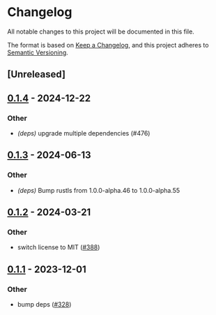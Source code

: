 # Changelog
All notable changes to this project will be documented in this file.

The format is based on [Keep a Changelog](https://keepachangelog.com/en/1.0.0/),
and this project adheres to [Semantic Versioning](https://semver.org/spec/v2.0.0.html).

## [Unreleased]

## [0.1.4](https://github.com/blopker/mrml/compare/css-compare-v0.1.3...css-compare-v0.1.4) - 2024-12-22

### Other

- *(deps)* upgrade multiple dependencies (#476)

## [0.1.3](https://github.com/jdrouet/mrml/compare/css-compare-v0.1.2...css-compare-v0.1.3) - 2024-06-13

### Other
- *(deps)* Bump rustls from 1.0.0-alpha.46 to 1.0.0-alpha.55

## [0.1.2](https://github.com/jdrouet/mrml/compare/css-compare-v0.1.1...css-compare-v0.1.2) - 2024-03-21

### Other
- switch license to MIT ([#388](https://github.com/jdrouet/mrml/pull/388))

## [0.1.1](https://github.com/jdrouet/mrml/compare/css-compare-v0.1.0...css-compare-v0.1.1) - 2023-12-01

### Other
- bump deps ([#328](https://github.com/jdrouet/mrml/pull/328))

